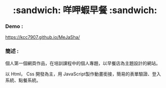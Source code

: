<h1 align="center">:sandwich: 咩呷蝦早餐 :sandwich:</h1>

### Demo :

https://kcc7907.github.io/MeJaSha/

### 簡述 :

<p> 個人第一個網頁作品，在培訓課程中的個人專題，以早餐店為主題設計的網站。</p>
<p>  以 Html， Css 開發為主，用 JavaScript製作動畫銜接，簡易的表單驗證、登入系統、點餐系統。 </p>
